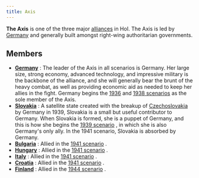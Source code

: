 ```yaml
---
title: Axis
---
```

**The Axis** is one of the three major
[alliances](/wiki/index.php?title=Alliance&action=edit&redlink=1 "Alliance (page does not exist)")
in HoI. The Axis is led by [Germany](/wiki/Germany "Germany") and
generally built amongst right-wing authoritarian governments.

##  Members 

-   **[Germany](/wiki/Germany "Germany")** : The leader of the Axis in
    all scenarios is Germany. Her large size, strong economy, advanced
    technology, and impressive military is the backbone of the alliance,
    and she will generally bear the brunt of the heavy combat, as well
    as providing economic aid as needed to keep her allies in the fight.
    Germany begins the
    [1936](/wiki/index.php?title=1936_scenario&action=edit&redlink=1 "1936 scenario (page does not exist)")
    and [1938
    scenarios](/wiki/index.php?title=1938_scenario&action=edit&redlink=1 "1938 scenario (page does not exist)")
    as the sole member of the Axis.
-   **[Slovakia](/wiki/Slovakia "Slovakia")** : A satellite state
    created with the breakup of
    [Czechoslovakia](/wiki/Czechoslovakia "Czechoslovakia") by Germany
    in 1939, Slovakia is a small but useful contributor to Germany. When
    Slovakia is formed, she is a puppet of Germany, and this is how she
    begins the [1939
    scenario](/wiki/index.php?title=1939_scenario&action=edit&redlink=1 "1939 scenario (page does not exist)")
    , in which she is also Germany's only ally. In the 1941 scenario,
    Slovakia is absorbed by Germany.
-   **[Bulgaria](/wiki/Bulgaria "Bulgaria")** : Allied in the [1941
    scenario](/wiki/index.php?title=1941_scenario&action=edit&redlink=1 "1941 scenario (page does not exist)")
    .
-   **[Hungary](/wiki/Hungary "Hungary")** : Allied in the [1941
    scenario](/wiki/index.php?title=1941_scenario&action=edit&redlink=1 "1941 scenario (page does not exist)")
    .
-   **[Italy](/wiki/Italy "Italy")** : Allied in the [1941
    scenario](/wiki/index.php?title=1941_scenario&action=edit&redlink=1 "1941 scenario (page does not exist)")
    .
-   **[Croatia](/wiki/index.php?title=Croatia&action=edit&redlink=1 "Croatia (page does not exist)")**
    : Allied in the [1941
    scenario](/wiki/index.php?title=1941_scenario&action=edit&redlink=1 "1941 scenario (page does not exist)")
    .
-   **[Finland](/wiki/Finland "Finland")** : Allied in the [1944
    scenario](/wiki/index.php?title=1944_scenario&action=edit&redlink=1 "1944 scenario (page does not exist)")
    .
